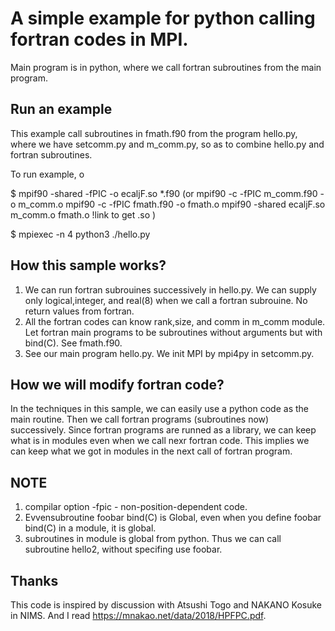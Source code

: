 # A simple example for python calling fortran codes in MPI.
Main program is in python, where we call fortran subroutines from the main program.

## Run an example
This example call subroutines in fmath.f90 from the program hello.py,
where we have setcomm.py and m_comm.py, so as to combine hello.py and fortran subroutines.

To run example, o

$ mpif90 -shared -fPIC -o ecaljF.so *.f90
(or
mpif90 -c -fPIC m_comm.f90 -o m_comm.o
mpif90 -c -fPIC  fmath.f90 -o fmath.o
mpif90 -shared ecaljF.so m_comm.o fmath.o !link to get .so
)

$ mpiexec -n 4 python3 ./hello.py 


## How this sample works?

1. We can run fortran subrouines successively in hello.py. We can supply only logical,integer, and real(8) when we call a fortran subrouine. No return values from fortran. 
2. All the fortran codes can know rank,size, and comm in m_comm module. Let fortran main programs to be subroutines without arguments but with bind(C). See fmath.f90.
3. See our main program hello.py. We init MPI by mpi4py in setcomm.py.

## How we will modify fortran code?
In the techniques in this sample, we can easily use a python code as the main routine. Then we call fortran programs 
(subroutines now) successively.
Since fortran programs are runned as a library, we can keep what is in modules even when we call nexr fortran code.
This implies we can keep what we got in modules in the next call of fortran program.


## NOTE
1. compilar option -fpic - non-position-dependent code.
2. Evvensubroutine foobar bind(C) is Global, even when you define foobar bind(C) in a module, it is global.
3. subroutines in module is global from python. Thus we can call subroutine hello2, without specifing use foobar.


## Thanks
This code is inspired by discussion with Atsushi Togo and NAKANO Kosuke in NIMS. And I read
https://mnakao.net/data/2018/HPFPC.pdf.

